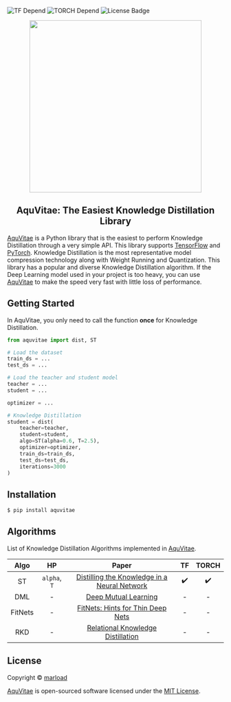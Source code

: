 ![TF Depend](https://img.shields.io/badge/TensorFlow-2.1-orange) ![TORCH Depend](https://img.shields.io/badge/pytorch-1.5.1-blue) ![License Badge](https://img.shields.io/badge/license-MIT-green)<br>

<p align="center">
  <img width="400" src="./assets/logo.png">
</p>

<h2 align=center>AquVitae: The Easiest Knowledge Distillation Library</h2>

[AquVitae](https://github.com/aquvitae/aquvitae) is a Python library that is the easiest to perform Knowledge Distillation through a very simple API. This library supports [TensorFlow](https://github.com/tensorflow/tensorflow) and [PyTorch](https://github.com/pytorch/pytorch). Knowledge Distillation is the most representative model compression technology along with Weight Running and Quantization. This library has a popular and diverse Knowledge Distillation algorithm. If the Deep Learning model used in your project is too heavy, you can use [AquVitae](https://github.com/aquvitae/aquvitae) to make the speed very fast with little loss of performance.

## Getting Started

In AquVitae, you only need to call the function **once** for Knowledge Distillation.

```python
from aquvitae import dist, ST

# Load the dataset
train_ds = ...
test_ds = ...

# Load the teacher and student model
teacher = ...
student = ...

optimizer = ...

# Knowledge Distillation
student = dist(
    teacher=teacher,
    student=student,
    algo=ST(alpha=0.6, T=2.5),
    optimizer=optimizer,
    train_ds=train_ds,
    test_ds=test_ds,
    iterations=3000
)
```

## Installation

```bash
$ pip install aquvitae
```

## Algorithms

List of Knowledge Distillation Algorithms implemented in [AquVitae](https://github.com/aquvitae/aquvitae).

|  Algo  |      HP      |                                        Paper                                         |  TF   | TORCH |
| :----: | :----------: | :----------------------------------------------------------------------------------: | :---: | :---: |
|   ST   | `alpha`, `T` | [Distilling the Knowledge in a Neural Network](https://arxiv.org/pdf/1503.02531.pdf) |   ✔️   |   ✔️   |
|  DML   |      -       |             [Deep Mutual Learning](https://arxiv.org/pdf/1706.00384.pdf)             |   -   |   -   |
| FitNets |      -       |       [FitNets: Hints for Thin Deep Nets](https://arxiv.org/pdf/1412.6550.pdf)       |   -   |   -   |
|  RKD   |      -       |      [Relational Knowledge Distillation](https://arxiv.org/pdf/1904.05068.pdf)       |   -   |   -   |


## License

Copyright © [marload](https://github.com/marload)

[AquVitae](https://github.com/aqvitae/aquvitae) is open-sourced software licensed under the [MIT License](https://github.com/aquvitae/aquvitae/blob/master/LICENSE).